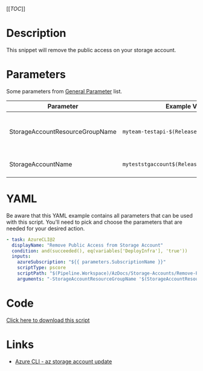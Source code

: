 [[_TOC_]]

# Description

This snippet will remove the public access on your storage account.

# Parameters

Some parameters from [General Parameter](/Azure/Azure-CLI-Snippets) list.

| Parameter                       | Example Value                                | Description                                            |
| ------------------------------- | -------------------------------------------- | ------------------------------------------------------ |
| StorageAccountResourceGroupName | `myteam-testapi-$(Release.EnvironmentName)`  | Name of resourcegroup where your storage account is in |
| StorageAccountName              | `myteststgaccount$(Release.EnvironmentName)` | This is the storageaccount name to use.                |

# YAML

Be aware that this YAML example contains all parameters that can be used with this script. You'll need to pick and choose the parameters that are needed for your desired action.

```yaml
- task: AzureCLI@2
  displayName: "Remove Public Access from Storage Account"
  condition: and(succeeded(), eq(variables['DeployInfra'], 'true'))
  inputs:
    azureSubscription: "${{ parameters.SubscriptionName }}"
    scriptType: pscore
    scriptPath: "$(Pipeline.Workspace)/AzDocs/Storage-Accounts/Remove-Public-Access-from-StorageAccount.ps1"
    arguments: "-StorageAccountResourceGroupName '$(StorageAccountResourceGroupName)'  -StorageAccountName '$(StorageAccountName)'"
```

# Code

[Click here to download this script](../../../../src/Storage-Accounts/Remove-Public-Access-from-StorageAccount.ps1)

# Links

- [Azure CLI - az storage account update](https://docs.microsoft.com/en-us/cli/azure/storage/account?view=azure-cli-latest#az_storage_account_update)

